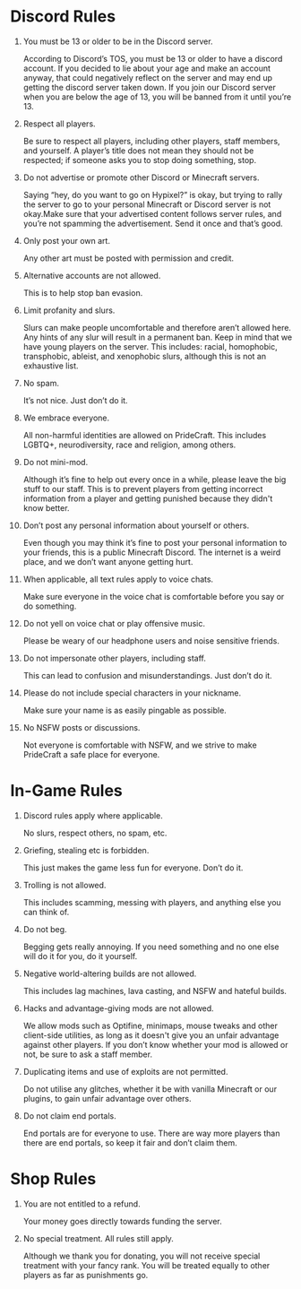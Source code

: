 # Discord Rules

1. You must be 13 or older to be in the Discord server.

   According to Discord’s TOS, you must be 13 or older to have a discord account. If you decided to lie about your age and make an account anyway, that could negatively reflect on the server and may end up getting the discord server taken down. If you join our Discord server when you are below the age of 13, you will be banned from it until you’re 13.

2. Respect all players.

   Be sure to respect all players, including other players, staff members, and yourself. A player’s title does not mean they should not be respected; if someone asks you to stop doing something, stop.

3. Do not advertise or promote other Discord or Minecraft servers.

   Saying “hey, do you want to go on Hypixel?” is okay, but trying to rally the server to go to your personal Minecraft or Discord server is not okay.Make sure that your advertised content follows server rules, and you’re not spamming the advertisement. Send it once and that’s good.

4. Only post your own art.

   Any other art must be posted with permission and credit.

5. Alternative accounts are not allowed.

   This is to help stop ban evasion.

6. Limit profanity and slurs.

   Slurs can make people uncomfortable and therefore aren’t allowed here. Any hints of any slur will result in a permanent ban. Keep in mind that we have young players on the server. This includes: racial, homophobic, transphobic, ableist, and xenophobic slurs, although this is not an exhaustive list.

7. No spam.

   It’s not nice. Just don’t do it.

8. We embrace everyone.

   All non-harmful identities are allowed on PrideCraft. This includes LGBTQ+, neurodiversity, race and religion, among others.

9. Do not mini-mod.

   Although it’s fine to help out every once in a while, please leave the big stuff to our staff. This is to prevent players from getting incorrect information from a player and getting punished because they didn't know better.

10. Don’t post any personal information about yourself or others.

    Even though you may think it’s fine to post your personal information to your friends, this is a public Minecraft Discord. The internet is a weird place, and we don’t want anyone getting hurt.

11. When applicable, all text rules apply to voice chats.

    Make sure everyone in the voice chat is comfortable before you say or do something.

12. Do not yell on voice chat or play offensive music.

    Please be weary of our headphone users and noise sensitive friends.

13. Do not impersonate other players, including staff.

    This can lead to confusion and misunderstandings. Just don’t do it.

14. Please do not include special characters in your nickname.

    Make sure your name is as easily pingable as possible.

15. No NSFW posts or discussions.

    Not everyone is comfortable with NSFW, and we strive to make PrideCraft a safe place for everyone.

# In-Game Rules

1. Discord rules apply where applicable.

   No slurs, respect others, no spam, etc.

2. Griefing, stealing etc is forbidden.

   This just makes the game less fun for everyone. Don’t do it.

3. Trolling is not allowed.

   This includes scamming, messing with players, and anything else you can think of.

4. Do not beg.

   Begging gets really annoying. If you need something and no one else will do it for you, do it yourself.

5. Negative world-altering builds are not allowed.

   This includes lag machines, lava casting, and NSFW and hateful builds.

6. Hacks and advantage-giving mods are not allowed.

   We allow mods such as Optifine, minimaps, mouse tweaks and other client-side utilities, as long as it doesn't give you an unfair advantage against other players. If you don’t know whether your mod is allowed or not, be sure to ask a staff member.

7. Duplicating items and use of exploits are not permitted.

   Do not utilise any glitches, whether it be with vanilla Minecraft or our plugins, to gain unfair advantage over others.

8. Do not claim end portals.

   End portals are for everyone to use. There are way more players than there are end portals, so keep it fair and don’t claim them.

# Shop Rules

1. You are not entitled to a refund.

   Your money goes directly towards funding the server.

2. No special treatment. All rules still apply.

   Although we thank you for donating, you will not receive special treatment with your fancy rank. You will be treated equally to other players as far as punishments go.
